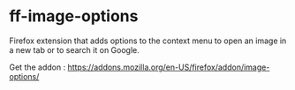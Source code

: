 # ff-image-options
Firefox extension that adds options to the context menu to open an image in a new tab or to search it on Google.

Get the addon : https://addons.mozilla.org/en-US/firefox/addon/image-options/
